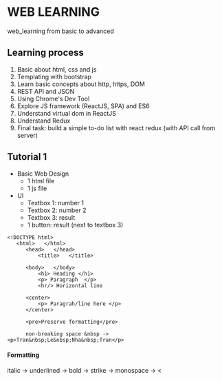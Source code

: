 # WEB LEARNING
web_learning from basic to advanced

## Learning process
1. Basic about html, css and js
2. Templating with bootstrap
3. Learn basic concepts about http, https, DOM
4. REST API and JSON
5. Using Chrome's Dev Tool
6. Explore JS framework (ReactJS, SPA) and ES6
7. Understand virtual dom in ReactJS
8. Understand Redux
9. Final task: build a simple to-do list with react redux (with API call from server)

## Tutorial 1
- Basic Web Design
  * 1 html file
  * 1 js file
- UI 
  * Textbox 1: number 1 
  * Textbox 2: number 2
  * Textbox 3: result
  * 1 button: result (next to textbox 3)

```
<!DOCTYPE html>
   <html>   </html>
      <head>   </head>
          <title>   </title>

      <body>   </body>
          <h1> Heading </h1>
          <p> Paragraph  </p>
          <hr/> Horizontal line

      <center>
          <p> Paragrah/line here </p>
      </center> 
      
      <pre>Preserve formatting</pre>
      
      non-breaking space &nbsp -> <p>Tran&nbsp;Le&nbsp;Nha&nbsp;Tran</p>
 ```
 
 #### Formatting
 italic -> <i>   </i> 
 underlined -> <u>   </u>
 bold -> <b>   </b>
 strike -> <strike>   </strike>
 monospace -> <
 


  
